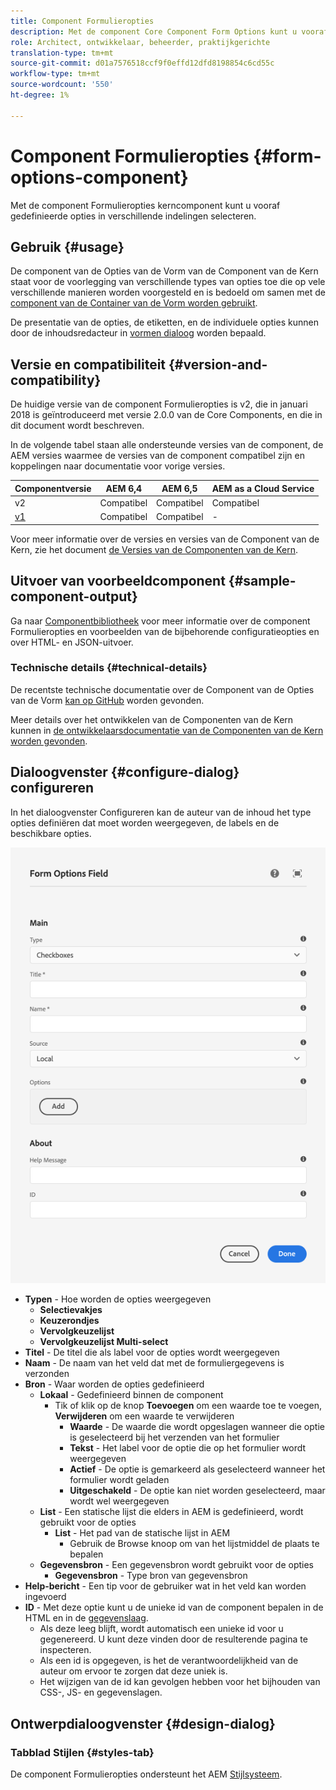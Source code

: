 ```yaml
---
title: Component Formulieropties
description: Met de component Core Component Form Options kunt u vooraf gedefinieerde opties in verschillende indelingen selecteren.
role: Architect, ontwikkelaar, beheerder, praktijkgerichte
translation-type: tm+mt
source-git-commit: d01a7576518ccf9f0effd12dfd8198854c6cd55c
workflow-type: tm+mt
source-wordcount: '550'
ht-degree: 1%

---
```



# Component Formulieropties {#form-options-component}

Met de component Formulieropties kerncomponent kunt u vooraf gedefinieerde opties in verschillende indelingen selecteren.

## Gebruik {#usage}

De component van de Opties van de Vorm van de Component van de Kern staat voor de voorlegging van verschillende types van opties toe die op vele verschillende manieren worden voorgesteld en is bedoeld om samen met de [component van de Container van de Vorm worden gebruikt](form-container.md).

De presentatie van de opties, de etiketten, en de individuele opties kunnen door de inhoudsredacteur in [vormen dialoog](#configure-dialog) worden bepaald.

## Versie en compatibiliteit {#version-and-compatibility}

De huidige versie van de component Formulieropties is v2, die in januari 2018 is geïntroduceerd met versie 2.0.0 van de Core Components, en die in dit document wordt beschreven.

In de volgende tabel staan alle ondersteunde versies van de component, de AEM versies waarmee de versies van de component compatibel zijn en koppelingen naar documentatie voor vorige versies.

| Componentversie | AEM 6,4 | AEM 6,5 | AEM as a Cloud Service |
|--- |--- |--- |---|
| v2 | Compatibel | Compatibel | Compatibel |
| [v1](/help/components/v1/form-options-v1.md) | Compatibel | Compatibel | - |

Voor meer informatie over de versies en versies van de Component van de Kern, zie het document [de Versies van de Componenten van de Kern](/help/versions.md).

## Uitvoer van voorbeeldcomponent {#sample-component-output}

Ga naar [Componentbibliotheek](https://adobe.com/go/aem_cmp_library_form_options) voor meer informatie over de component Formulieropties en voorbeelden van de bijbehorende configuratieopties en over HTML- en JSON-uitvoer.

### Technische details {#technical-details}

De recentste technische documentatie over de Component van de Opties van de Vorm [kan op GitHub](https://adobe.com/go/aem_cmp_tech_form_options_v2) worden gevonden.

Meer details over het ontwikkelen van de Componenten van de Kern kunnen in [de ontwikkelaarsdocumentatie van de Componenten van de Kern worden gevonden](/help/developing/overview.md).

## Dialoogvenster {#configure-dialog} configureren

In het dialoogvenster Configureren kan de auteur van de inhoud het type opties definiëren dat moet worden weergegeven, de labels en de beschikbare opties.

![Dialoogvenster Formulieropties Component bewerken](/help/assets/form-options-edit.png)

* **Typen**  - Hoe worden de opties weergegeven
   * **Selectievakjes**
   * **Keuzerondjes**
   * **Vervolgkeuzelijst**
   * **Vervolgkeuzelijst Multi-select**
* **Titel**  - De titel die als label voor de opties wordt weergegeven
* **Naam**  - De naam van het veld dat met de formuliergegevens is verzonden
* **Bron**  - Waar worden de opties gedefinieerd
   * **Lokaal**  - Gedefinieerd binnen de component
      * Tik of klik op de knop **Toevoegen** om een waarde toe te voegen, **Verwijderen** om een waarde te verwijderen
         * **Waarde**  - De waarde die wordt opgeslagen wanneer die optie is geselecteerd bij het verzenden van het formulier
         * **Tekst**  - Het label voor de optie die op het formulier wordt weergegeven
         * **Actief**  - De optie is gemarkeerd als geselecteerd wanneer het formulier wordt geladen
         * **Uitgeschakeld**  - De optie kan niet worden geselecteerd, maar wordt wel weergegeven
   * **List**  - Een statische lijst die elders in AEM is gedefinieerd, wordt gebruikt voor de opties
      * **List**  - Het pad van de statische lijst in AEM
         * Gebruik de Browse knoop om van het lijstmiddel de plaats te bepalen
   * **Gegevensbron**  - Een gegevensbron wordt gebruikt voor de opties
      * **Gegevensbron**  - Type bron van gegevensbron
* **Help-bericht**  - Een tip voor de gebruiker wat in het veld kan worden ingevoerd
* **ID**  - Met deze optie kunt u de unieke id van de component bepalen in de HTML en in de  [gegevenslaag](/help/developing/data-layer/overview.md).
   * Als deze leeg blijft, wordt automatisch een unieke id voor u gegenereerd. U kunt deze vinden door de resulterende pagina te inspecteren.
   * Als een id is opgegeven, is het de verantwoordelijkheid van de auteur om ervoor te zorgen dat deze uniek is.
   * Het wijzigen van de id kan gevolgen hebben voor het bijhouden van CSS-, JS- en gegevenslagen.

## Ontwerpdialoogvenster {#design-dialog}

### Tabblad Stijlen {#styles-tab}

De component Formulieropties ondersteunt het AEM [Stijlsysteem](/help/get-started/authoring.md#component-styling).

